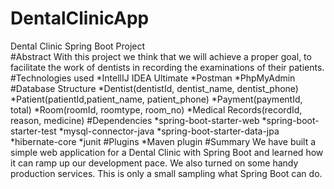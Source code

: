 # DentalClinicApp
Dental Clinic Spring Boot Project  
#Abstract
With this project we think that we will achieve a proper goal, to facilitate the work of dentists in recording the examinations of their patients.
#Technologies used
*IntellIJ IDEA Ultimate
*Postman
*PhpMyAdmin
#Database Structure
*Dentist(dentistId, dentist_name, dentist_phone)
*Patient(patientId,patient_name, patient_phone)
*Payment(paymentId, total)
*Room(roomId, roomtype, room_no)
*Medical Records(recordId, reason, medicine)
#Dependencies
*spring-boot-starter-web
*spring-boot-starter-test
*mysql-connector-java
*spring-boot-starter-data-jpa
*hibernate-core
*junit
#Plugins
*Maven plugin
#Summary
We have built a simple web application for a Dental Clinic with Spring Boot and learned how it can ramp up our development pace. We also turned on some handy production services.
This is only a small sampling what Spring Boot can do.
